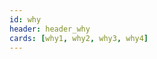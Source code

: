 ```yaml
---
id: why
header: header_why
cards: [why1, why2, why3, why4]
---
```


<!-- header_title: The world needs a Technological Reset
header_image: ./why_header.png
header_altImg: why_header
header_excerpt: Fast forward to today, the Internet is run by large corporations and their hyper-scale data centers. Their centralized approach is highly inefficent, extremely costly and unsustainable. Our data isn't even safe anymore in the current paradigm. This needs to change, the world needs a technological reset. -->

<!-- slides:
  [
    peer-to-peer,
    availability,
    sustainability,
  ] -->